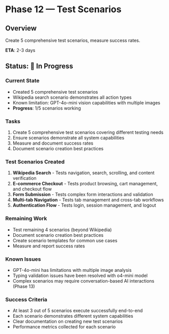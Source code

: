 # Phase 12 — Test Scenarios

## Overview
Create 5 comprehensive test scenarios, measure success rates.

**ETA**: 2-3 days

## Status: 🔄 In Progress

### Current State
- Created 5 comprehensive test scenarios
- Wikipedia search scenario demonstrates all action types
- Known limitation: GPT-4o-mini vision capabilities with multiple images
- **Progress**: 1/5 scenarios working

### Tasks
1. Create 5 comprehensive test scenarios covering different testing needs
2. Ensure scenarios demonstrate all system capabilities
3. Measure and document success rates
4. Document scenario creation best practices

### Test Scenarios Created
1. **Wikipedia Search** - Tests navigation, search, scrolling, and content verification
2. **E-commerce Checkout** - Tests product browsing, cart management, and checkout flow
3. **Form Submission** - Tests complex form interactions and validation
4. **Multi-tab Navigation** - Tests tab management and cross-tab workflows
5. **Authentication Flow** - Tests login, session management, and logout

### Remaining Work
- Test remaining 4 scenarios (beyond Wikipedia)
- Document scenario creation best practices
- Create scenario templates for common use cases
- Measure and report success rates

### Known Issues
- GPT-4o-mini has limitations with multiple image analysis
- Typing validation issues have been resolved with o4-mini model
- Complex scenarios may require conversation-based AI interactions (Phase 13)

### Success Criteria
- At least 3 out of 5 scenarios execute successfully end-to-end
- Each scenario demonstrates different system capabilities
- Clear documentation on creating new test scenarios
- Performance metrics collected for each scenario